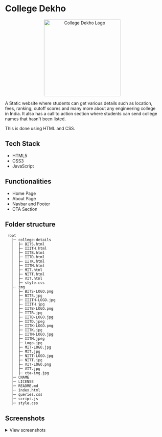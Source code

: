 # College Dekho

<p align="center">
  <a href="https://imgbb.com/"><img src="https://i.ibb.co/2sMdJ3F/mnfvxwgqnubvkfmgb3octd-Free-Sample-By-Wix-SREZ.png" alt="College Dekho Logo" width="250px" border="0"></a>
</p>


A Static website where students can get various details such as location, fees, ranking, cutoff scores and many more about any engineering college in India. It also has a call to action section where students can send college names that hasn't been listed.

This is done using HTML and CSS.


## Tech Stack

- HTML5
- CSS3
- JavaScript

## Functionalities

- Home Page
- About Page
- Navbar and Footer
- CTA Section

## Folder structure
```
 root
   ├─ college-details
   │  ├─ BITS.html
   │  ├─ IIITH.html
   │  ├─ IITB.html
   │  ├─ IITD.html
   │  ├─ IITK.html
   │  ├─ IITM.html
   │  ├─ MIT.html
   │  ├─ NITT.html
   │  ├─ VIT.html
   │  ├─ style.css
   ├─ img
   │  ├─ BITS-LOGO.png
   │  ├─ BITS.jpg
   │  ├─ IIITH-LOGO.jpg
   │  ├─ IIITH.jpg
   │  ├─ IITB-LOGO.png
   │  ├─ IITB.jpg
   │  ├─ IITD-LOGO.jpg
   │  ├─ IITD.jpeg
   │  ├─ IITK-LOGO.png
   │  ├─ IITK.jpg
   │  ├─ IITM-LOGO.jpg
   │  ├─ IITM.jpeg
   │  ├─ Logo.jpg
   │  ├─ MIT-LOGO.jpg
   │  ├─ MIT.jpg
   │  ├─ NITT-LOGO.jpg
   │  ├─ NITT.jpg
   │  ├─ VIT-LOGO.png
   │  ├─ VIT.jpg
   │  ├─ cta-img.jpg 
   ├─ CNAME
   ├─ LICENSE
   ├─ README.md
   ├─ index.html
   ├─ queries.css
   ├─ script.js
   ├─ style.css
```

## Screenshots

<details>
  <summary>View screenshots</summary>
  <br>
  <h3 align="center">Landing Page (Desktop)</h3>
  <p align="center">
    <a href="https://ibb.co/4NTKT91"><img src="https://i.ibb.co/GP2n2BH/Image-2.jpg" alt="Landing Page" border="0"></a>
  </p>
  
  <h3 align="center">Page for different Colleges (Desktop)</h3>
  <p align="center">
    <a href="https://ibb.co/fGtD4yr"><img src="https://i.ibb.co/M5pBMtP/Image-1.jpg" alt="Image-1" border="0"></a>
  </p>
  
  <h3 align="center">Landing Page(Mobile)</h3>
  <p align="center">
    <a href="https://ibb.co/0CWnhD0"><img src="https://i.ibb.co/McjgM2z/Image-5.jpg" alt="Image-5" border="0"></a>
  </p>
  
  <h3 align="center">Page for different Colleges(Mobile)</h3>
  <p align="center">
    <a href="https://ibb.co/mRc1C62"><img src="https://i.ibb.co/rQwTG4z/Image-6.jpg" alt="Image-6" border="0"></a>
  </p>
    
</details>

